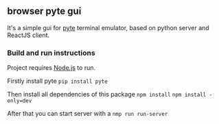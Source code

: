 ## browser pyte gui

It's a simple gui for [pyte](https://github.com/selectel/pyte) terminal emulator, based on python server and ReactJS client.

### Build and run instructions

Project requires [Node.js](https://nodejs.org/) to run.

Firstly install pyte 
`pip install pyte`

Then install all dependencies of this package 
`npm install`
`npm install -only=dev`

After that you can start server with a `nmp run run-server`